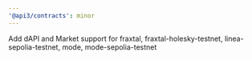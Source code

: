 ```yaml
---
'@api3/contracts': minor
---
```


Add dAPI and Market support for fraxtal, fraxtal-holesky-testnet, linea-sepolia-testnet, mode, mode-sepolia-testnet
